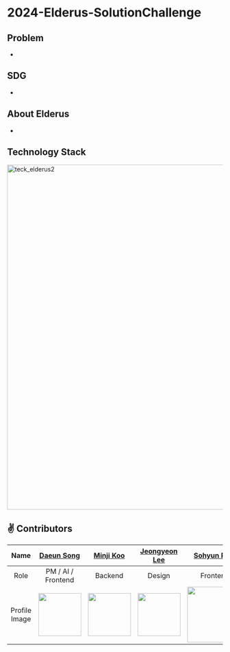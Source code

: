 # 2024-Elderus-SolutionChallenge

## Problem

-

## SDG

-

## About Elderus

-

## Technology Stack
<img width="805" alt="teck_elderus2" src="https://github.com/GDSC-SWU/2024-Elderus-SolutionChallenge/assets/81478444/ea528d5b-323e-4982-9707-1edd41e82523">




## ✌️ Contributors

|Name|[Daeun Song](https://github.com/daeun6)|[Minji Koo]()|[Jeongyeon Lee]()|[Sohyun Park]()|
|:---:|:---:|:---:|:---:|:---:|
|Role|PM / AI / Frontend | Backend | Design | Frontend |
|Profile Image|<img width="100" src="https://github.com/GDSC-SWU/2024-Elderus-SolutionChallenge/assets/81478444/8439db9a-63e6-43fe-8d7a-008eee9035b5"/>|<img width="100" src=""/>|<img width="100" src=""/>|<img width="130" src=""/>|
